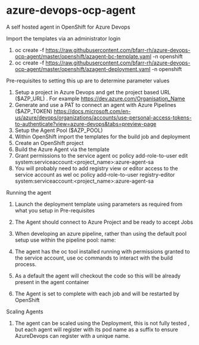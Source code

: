 # azure-devops-ocp-agent
A self hosted agent in OpenShift for Azure Devops

Import the templates via an administrator login

1. oc create -f https://raw.githubusercontent.com/bfarr-rh/azure-devops-ocp-agent/master/openshift/azagent-bc-template.yaml -n openshift
2. oc create -f https://raw.githubusercontent.com/bfarr-rh/azure-devops-ocp-agent/master/openshift/azagent-deployment.yaml -n openshift

Pre-requisites to setting this up are to determine parameter values
1. Setup a project in Azure Devops and get the project based URL ($AZP_URL) . For example https://dev.azure.com/Organisation_Name
2. Generate and use a PAT to connect an agent with Azure Pipelines  ($AZP_TOKEN)
https://docs.microsoft.com/en-us/azure/devops/organizations/accounts/use-personal-access-tokens-to-authenticate?view=azure-devops&tabs=preview-page
3. Setup the Agent Pool ($AZP_POOL)
4. Within OpenShift import the templates for the build job and deployment
5. Create an OpenShift project
6. Build the Azure Agent via the template
7. Grant permissions to the service agent 
oc policy add-role-to-user edit system:serviceaccount:<project_name>:azure-agent-sa
8. You will probably need to add registry view or editor access to the service account as wel
oc policy add-role-to-user registry-editor system:serviceaccount:<project_name>:azure-agent-sa

Running the agent
1. Launch the deployment template using parameters as required from what you setup in Pre-requisites
2. The Agent should connect to Azure Project and be ready to accept Jobs
3. When developing an azure pipeline, rather than using the default pool setup use within the pipeline
pool:
  name: <Agent Pool name>
  
4. The agent has the oc tool installed running with permissions granted to the service account, use oc commands to interact with the build process. 
5. As a default the agent will checkout the code so this will be already present in the agent container
6. The Agent is set to complete with each job and will be restarted by OpenShift
  
Scaling Agents
1. The agent can be scaled using the Deployment, this is not fully tested , but each agent will register with its pod name as a suffix to ensure AzureDevops can register with a unique name.

